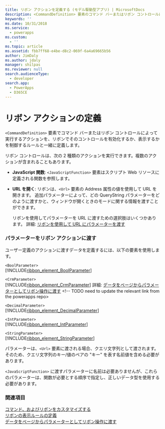 ```yaml
---
title: リボン アクションを定義する (モデル駆動型アプリ) | MicrosoftDocs
description: <CommandDefinition> 要素のコマンド バーまたはリボン コントロールによって実行されるアクションを、リボンでそのコントロールを有効化するか、表示するかを制御するルールと一緒に定義する方法について説明します。
keywords: ''
ms.date: 10/31/2018
ms.service:
  - powerapps
ms.custom:
  - ''
ms.topic: article
ms.assetid: fbb7ff68-e4be-d8c2-069f-6a4a69665b56
author: JimDaly
ms.author: jdaly
manager: shilpas
ms.reviewer: null
search.audienceType:
  - developer
search.app:
  - PowerApps
  - D365CE
---
```


# <a name="define-ribbon-actions"></a>リボン アクションの定義

<!-- https://docs.microsoft.com/dynamics365/customer-engagement/developer/customize-dev/define-ribbon-actions -->

`<CommandDefinition>` 要素でコマンド バーまたはリボン コントロールによって実行するアクションを、リボンでそのコントロールを有効化するか、表示するかを制御するルールと一緒に定義します。  
  
 リボン コントロールは、次の 2 種類のアクションを実行できます。複数のアクションが含まれることもあります。  
  
- **JavaScript 関数**: `<JavaScriptFunction>` 要素はスクリプト Web リソースに定義される関数を参照します。  
  
- **URL を開く**: リボンは、`<Url>` 要素の Address 属性の値を使用して URL を開きます。 追加パラメーターによって、どの QueryString パラメーターをどのように渡すかと、ウィンドウが開くときのモードに関する情報を渡すことができます。  
  
     リボンを使用してパラメーターを URL に渡すための選択肢はいくつかあります。 詳細: [リボンを使用して URL にパラメーターを渡す](pass-parameters-url-by-using-ribbon.md)  
  
### <a name="passing-parameters-to-ribbon-actions"></a>パラメーターをリボン アクションに渡す  
 ユーザー定義のアクションに渡すデータを定義するには、以下の要素を使用します。  
  
 `<BoolParameter>`  
[!INCLUDE[ribbon_element_BoolParameter](../../includes/ribbon-element-boolparameter.md)]
  
 `<CrmParameter>`  
 [!INCLUDE[ribbon_element_CrmParameter](../../includes/ribbon-element-crmparameter.md)] 詳細: [データをページからパラメーターとしてリボン操作に渡す](/dynamics365/customer-engagement/developer/customize-dev/pass-dynamics-365-data-page-parameter-ribbon-actionsd) <!-- TODO need to update the relevant link from the powerapps repo>
  
 `<DecimalParameter>`  
 [!INCLUDE[ribbon_element_DecimalParameter](../../includes/ribbon-element-decimalparameter.md)]
  
 `<IntParameter>`  
 [!INCLUDE[ribbon_element_IntParameter](../../includes/ribbon-element-intparameter.md)]
  
 `<StringParameter>`  
 [!INCLUDE[ribbon_element_StringParameter](../../includes/ribbon-element-stringparameter.md)]
  
 パラメーターは、`<Url>` 要素に渡される場合、クエリ文字列として渡されます。 そのため、クエリ文字列のキー/値のペアの "キー" を表す名前値を含める必要があります。  
  
 `<JavaScriptFunction>` に渡すパラメーターに名前は必要ありませんが、これらのパラメーターは、関数が必要とする順序で指定し、正しいデータ型を使用する必要があります。  
  
### <a name="see-also"></a>関連項目  
 [コマンド、およびリボンをカスタマイズする](customize-commands-ribbon.md)   
 [リボンの表示ルールの定義](define-ribbon-display-rules.md)   
 [データをページからパラメーターとしてリボン操作に渡す](/dynamics365/customer-engagement/developer/customize-dev/pass-dynamics-365-data-page-parameter-ribbon-actionsd)  <!-- TODO need to update the relevant link from the powerapps repo-->
